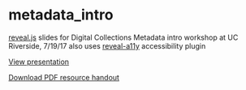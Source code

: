 # metadata_intro
[reveal.js](https://github.com/hakimel/reveal.js) slides for Digital Collections Metadata intro workshop at UC Riverside, 7/19/17
also uses [reveal-a11y](https://github.com/marcysutton/reveal-a11y) accessibility plugin

[View presentation](https://ngeraci.github.io/metadata_intro)

[Download PDF resource handout](https://github.com/ngeraci/metadata_intro/raw/gh-pages/metadataresources_20170719.pdf)
